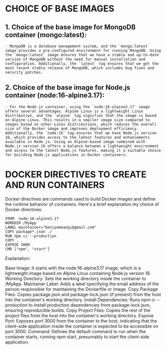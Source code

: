 # CHOICE OF BASE IMAGES

## 1. **Choice of the base image for MongoDB container (mongo:latest)**:
    - MongoDB is a database management system, and the `mongo:latest` image provides a pre-configured environment for running MongoDB. Using the `mongo:latest` image ensures that we have a stable and up-to-date version of MongoDB without the need for manual installation and configuration. Additionally, the `latest` tag ensures that we get the most recent stable release of MongoDB, which includes bug fixes and security patches.

## 2. **Choice of the base image for Node.js container (node:16-alpine3.17)**:
    - For the Node.js container, using the `node:16-alpine3.17` image offers several advantages. Alpine Linux is a lightweight Linux distribution, and the `alpine` tag signifies that the image is based on Alpine Linux. This results in a smaller image size compared to images based on other Linux distributions, which reduces the overall size of the Docker image and improves deployment efficiency. Additionally, the `node:16` tag ensures that we have Node.js version 16, which provides access to the latest features and enhancements available in Node.js. Using an Alpine-based image combined with Node.js version 16 offers a balance between a lightweight environment and access to the latest Node.js features, making it a suitable choice for building Node.js applications in Docker containers.


# DOCKER DIRECTIVES TO CREATE AND RUN CONTAINERS

Docker directives are commands used to build Docker images and define the runtime behavior of containers. Here's a brief explanation my choice of Docker directives:

``` 
FROM  node:16-alpine3.17  
WORKDIR /MyApp
LABEL maintainer="beniyemwangi@gmail.com"
COPY package*.json ./
RUN npm ci --production
COPY . .
EXPOSE 3000
CMD ["npm", "start"] 
```
Explanation:

Base Image: It starts with the node:16-alpine3.17 image, which is a lightweight image based on Alpine Linux containing Node.js version 16.
Working Directory: Sets the working directory inside the container to /MyApp.
Maintainer Label: Adds a label specifying the email address of the person responsible for maintaining the Dockerfile or image.
Copy Package Files: Copies package.json and package-lock.json (if present) from the host into the container's working directory.
Install Dependencies: Runs npm ci --production to install production dependencies from package-lock.json, ensuring reproducible builds.
Copy Project Files: Copies the rest of the project files from the host into the container's working directory.
Expose Port: Exposes port 3000 from the container to the host, indicating that the client-side application inside the container is expected to be accessible on port 3000.
Command: Defines the default command to run when the container starts, running npm start, presumably to start the client-side application.